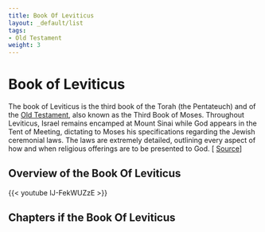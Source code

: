 ```yaml
---
title: Book Of Leviticus
layout: _default/list
tags:
- Old Testament
weight: 3
---
```

# Book of Leviticus

The book of Leviticus is the third book of the Torah (the Pentateuch) and of the [Old Testament](/tags/old-testament/), also known as the Third Book of Moses. Throughout Leviticus, Israel remains encamped at Mount Sinai while God appears in the Tent of Meeting, dictating to Moses his specifications regarding the Jewish ceremonial laws. The laws are extremely detailed, outlining every aspect of how and when religious offerings are to be presented to God. [ [Source](https://www.sparknotes.com/lit/oldtestament/section5/#:~:text=Important%20Quotations%20Explained-,Summary,to%20be%20presented%20to%20God.)]

## Overview of the Book Of Leviticus
{{< youtube IJ-FekWUZzE >}}

## Chapters if the Book Of Leviticus